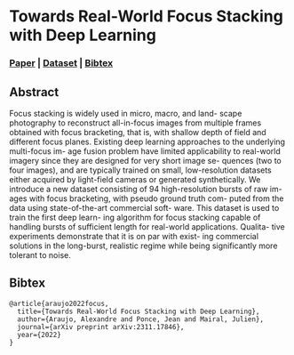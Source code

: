 # Towards Real-World Focus Stacking with Deep Learning
### [Paper](https://arxiv.org/abs/2311.17846) | [Dataset](https://drive.google.com/file/d/1aCskAEDjDn2V9t4R6MMLFmNZgMemHdCN/view?usp=sharing) | [Bibtex](#bibtex) 

## Abstract

Focus stacking is widely used in micro, macro, and land- scape photography to reconstruct all-in-focus images from multiple frames obtained with focus bracketing, that is, with shallow depth of field and different focus planes. Existing deep learning approaches to the underlying multi-focus im- age fusion problem have limited applicability to real-world imagery since they are designed for very short image se- quences (two to four images), and are typically trained on small, low-resolution datasets either acquired by light-field cameras or generated synthetically. We introduce a new dataset consisting of 94 high-resolution bursts of raw im- ages with focus bracketing, with pseudo ground truth com- puted from the data using state-of-the-art commercial soft- ware. This dataset is used to train the first deep learn- ing algorithm for focus stacking capable of handling bursts of sufficient length for real-world applications. Qualita- tive experiments demonstrate that it is on par with exist- ing commercial solutions in the long-burst, realistic regime while being significantly more tolerant to noise.

## Bibtex

```
@article{araujo2022focus,
  title={Towards Real-World Focus Stacking with Deep Learning},
  author={Araujo, Alexandre and Ponce, Jean and Mairal, Julien},
  journal={arXiv preprint arXiv:2311.17846},
  year={2022}
}
```
